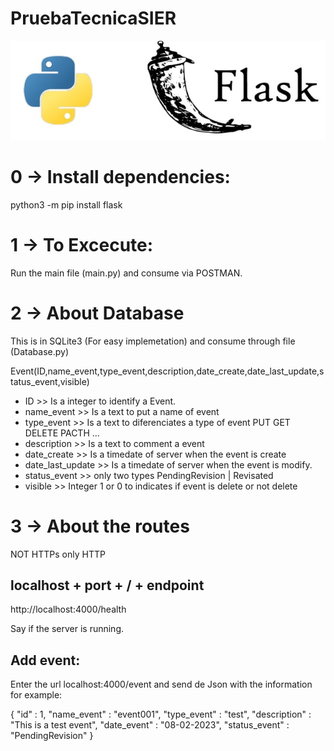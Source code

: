 # PruebaTecnicaSIER

![Flask.py](Docs/flask.JPG)


# 0 -> Install dependencies:

python3 -m pip install flask


# 1 -> To Excecute:

Run the main file (main.py) and consume via POSTMAN.

# 2 -> About Database

This is in SQLite3 (For easy implemetation) and consume through file (Database.py)

Event(ID,name_event,type_event,description,date_create,date_last_update,status_event,visible)

- ID >> Is a integer to identify a Event.
- name_event >> Is a text to put a name of event
- type_event >> Is a text to diferenciates a type of event PUT GET DELETE PACTH ...
- description >> Is a text to comment a event
- date_create >> Is a timedate of server when the event is create
- date_last_update >> Is a timedate of server when the event is modify.
- status_event >> only two types PendingRevision | Revisated 
- visible >> Integer 1 or 0  to indicates if event is delete or not delete


# 3 -> About the routes

NOT HTTPs only HTTP

## localhost + port + / + endpoint

http://localhost:4000/health

Say if the server is running.

## Add event:

Enter the url localhost:4000/event and send de Json with the information for example:

{
    "id" : 1,
    "name_event" : "event001",
    "type_event" : "test",
    "description" : "This is a test event",
    "date_event" : "08-02-2023",
    "status_event" : "PendingRevision"
}



